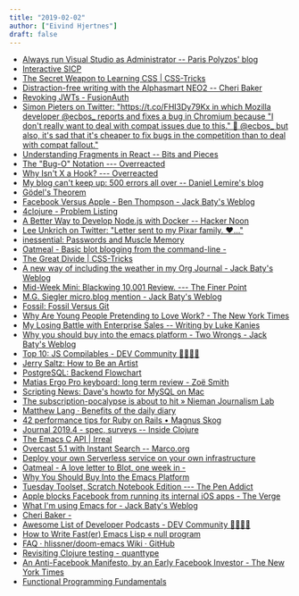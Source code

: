 ```yaml
---
title: "2019-02-02"
author: ["Eivind Hjertnes"]
draft: false
---
```


-   [Always
    run Visual Studio as Administrator -- Paris Polyzos' blog](https://ppolyzos.com/2017/08/08/always-run-visual-studio-as-administrator/)
-   [Interactive SICP](https://xuanji.appspot.com/isicp/)
-   [The
    Secret Weapon to Learning CSS | CSS-Tricks](https://css-tricks.com/the-secret-weapon-to-learning-css/)
-   [Distraction-free
    writing with the Alphasmart NEO2 -- Cheri Baker](https://www.cheribaker.com/distraction-free-writing-with-the-alphasmart-neo/)
-   [Revoking JWTs -
    FusionAuth](https://fusionauth.io/blog/2019/01/31/revoking-jwts)
-   [Simon Pieters on Twitter: "<https://t.co/FHI3Dy79Kx> in which Mozilla
    developer @ecbos\_ reports and fixes a bug in Chromium because "I don't
    really want to deal with compat issues due to this." 👏 @ecbos\_ but
    also, it's sad that it's cheaper to fix bugs in the competition than
    to deal with compat
    fallout."](<https://twitter.com/zcorpan/status/1090719253379104779>)
-   [Understanding
    Fragments in React -- Bits and Pieces](https://blog.bitsrc.io/understanding-fragments-in-react-a1b6e534b01a)
-   [The "Bug-O" Notation ---
    Overreacted](https://overreacted.io/the-bug-o-notation/)
-   [Why Isn't X a Hook? ---
    Overreacted](https://overreacted.io/why-isnt-x-a-hook/)
-   [My
    blog can't keep up: 500 errors all over -- Daniel Lemire's blog](https://lemire.me/blog/2019/01/31/my-blog-cant-keep-up-500-errors-all-over/)
-   [Gödel's Theorem](http://bactra.org/notebooks/godels-theorem.html)
-   [Facebook Versus Apple -
    Ben Thompson - Jack Baty's Weblog](https://www.baty.blog/2019/apple-facebook)
-   [4clojure - Problem Listing](http://www.4clojure.com/problems)
-   [A
    Better Way to Develop Node.js with Docker -- Hacker Noon](https://hackernoon.com/a-better-way-to-develop-node-js-with-docker-cd29d3a0093)
-   [Lee
    Unkrich on Twitter: "Letter sent to my Pixar family. ❤️..."](https://twitter.com/leeunkrich/status/1086675568894996480)
-   [inessential:
    Passwords and Muscle Memory](http://inessential.com/2019/01/24/passwords%5Fand%5Fmuscle%5Fmemory)
-   [Oatmeal -
    Basic blot blogging from the command-line -](https://eli.li/2019/01/24/basic-blot-blogging-from-the-command-line)
-   [The Great Divide |
    CSS-Tricks](https://css-tricks.com/the-great-divide/)
-   [A new way of
    including the weather in my Org Journal - Jack Baty's Weblog](https://www.baty.blog/2019/wttr-in-my-journal)
-   [Mid-Week
    Mini: Blackwing 10,001 Review. --- The Finer Point](http://www.thefinerpoint.net/blog//mid-week-mini-blackwing-10001-review)
-   [M.G.
    Siegler micro.blog mention - Jack Baty's Weblog](https://www.baty.blog/2019/mgsiegler-mentions-microblog)
-   [Fossil:
    Fossil Versus Git](https://fossil-scm.org/fossil/doc/trunk/www/fossil-v-git.wiki)
-   [Why
    Are Young People Pretending to Love Work? - The New York Times](https://www.nytimes.com/2019/01/26/business/against-hustle-culture-rise-and-grind-tgim.html)
-   [My
    Losing Battle with Enterprise Sales -- Writing by Luke Kanies](https://lukekanies.com/my-losing-battle-with-enterprise-sales/)
-   [Why you should buy into
    the emacs platform - Two Wrongs - Jack Baty's Weblog](https://www.baty.blog/2019/buy-into-emacs)
-   [Top 10: JS
    Compilables - DEV Community 👩‍💻👨‍💻](https://dev.to/areknawo/top-10-js-compilables-jp4)
-   [Jerry
    Saltz: How to Be an Artist](https://www.vulture.com/2018/11/jerry-saltz-how-to-be-an-artist.html)
-   [PostgreSQL: Backend
    Flowchart](https://www.postgresql.org/developer/backend/)
-   [Matias Ergo Pro
    keyboard: long term review - Zoë Smith](https://www.zoesmith.io/2019-01-27/matias-ergo-pro/)
-   [Scripting News: Dave's
    howto for MySQL on Mac](http://scripting.com/2019/01/27/182812.html)
-   [The
    subscription-pocalypse is about to hit » Nieman Journalism Lab](http://www.niemanlab.org/2018/12/the-subscription-pocalypse-is-about-to-hit/)
-   [Matthew Lang
    · Benefits of the daily diary](https://mattisms.blog/2019/01/28/benefits-of-the.html)
-   [42
    performance tips for Ruby on Rails • Magnus Skog](https://www.mskog.com/posts/42-performance-tips-for-ruby-on-rails/)
-   [Journal 2019.4 - spec,
    surveys -- Inside Clojure](http://insideclojure.org/2019/01/28/journal/)
-   [The Emacs C API | Irreal](https://irreal.org/blog/?p=7794)
-   [Overcast 5.1
    with Instant Search -- Marco.org](https://marco.org/2019/01/28/overcast-instant-search)
-   [Deploy your
    own Serverless service on your own infrastructure](https://www.exoscale.com/syslog/self-hosted-serverless/)
-   [Oatmeal -
    A love letter to Blot, one week in -](https://eli.li/2019/01/28/a-love-letter-to-blot-one-week-in)
-   [Why
    You Should Buy Into the Emacs Platform](https://two-wrongs.com/why-you-should-buy-into-the-emacs-platform)
-   [Tuesday
    Toolset, Scratch Notebook Edition --- The Pen Addict](https://www.penaddict.com/blog/2019/1/29/tuesday-toolset-scratch-notebook-edition)
-   [Apple
    blocks Facebook from running its internal iOS apps - The Verge](https://www.theverge.com/2019/1/30/18203551/apple-facebook-blocked-internal-ios-apps)
-   [What I'm using
    Emacs for - Jack Baty's Weblog](https://www.baty.blog/2019/what-i-use-emacs-for)
-   [Cheri
    Baker -](https://social.cheribaker.com/2019/01/29/my-alphasmart-neo.html)
-   [Awesome
    List of Developer Podcasts - DEV Community 👩‍💻👨‍💻](https://dev.to/jacobherrington/awesome-list-of-developer-podcasts-22io)
-   [How to Write Fast(er)
    Emacs Lisp « null program](https://nullprogram.com/blog/2017/01/30/)
-   [FAQ
    · hlissner/doom-emacs Wiki · GitHub](https://github.com/hlissner/doom-emacs/wiki/FAQ#how-is-dooms-startup-so-fast)
-   [Revisiting
    Clojure testing - quanttype](https://quanttype.net/posts/2019-01-29-revisiting-clojure-testing.html)
-   [An
    Anti-Facebook Manifesto, by an Early Facebook Investor - The New York
    Times](https://www.nytimes.com/2019/01/29/books/review/roger-mcnamee-zucked.html)
-   [Functional
    Programming Fundamentals](https://www.matthewgerstman.com/functional-programming-fundamentals/)
